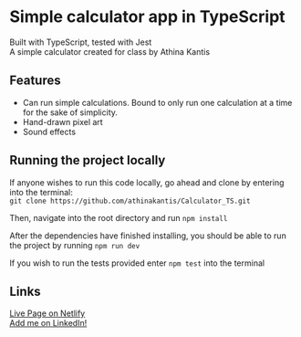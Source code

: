 # Simple calculator app in TypeScript

Built with TypeScript, tested with Jest  
A simple calculator created for class by Athina Kantis

## Features

- Can run simple calculations. Bound to only run one calculation at a time for the sake of simplicity.
- Hand-drawn pixel art
- Sound effects

## Running the project locally

If anyone wishes to run this code locally, go ahead and clone by entering into the terminal:  
`git clone https://github.com/athinakantis/Calculator_TS.git`

Then, navigate into the root directory and run `npm install`

After the dependencies have finished installing, you should be able to run the project by running `npm run dev`

If you wish to run the tests provided enter `npm test` into the terminal

## Links

[Live Page on Netlify]([https://typescript-calculator-kantis.netlify.app/)  
[Add me on LinkedIn!](https://www.linkedin.com/in/athina-kantis/)
